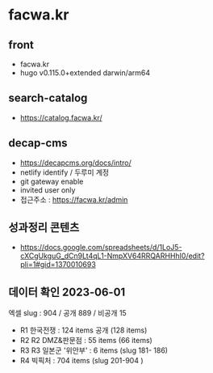 # facwa.kr

## front
- facwa.kr
- hugo v0.115.0+extended darwin/arm64 

## search-catalog
- https://catalog.facwa.kr/

## decap-cms
- https://decapcms.org/docs/intro/
- netlify identify / 두루미 계정
- git gateway enable
- invited user only
- 접근주소 : https://facwa.kr/admin

## 성과정리 콘텐츠

- https://docs.google.com/spreadsheets/d/1LoJ5-cXCgUkguG_dCn9Lt4qL1-NmpXV64RRQARHHhI0/edit?pli=1#gid=1370010693


## 데이터 확인 2023-06-01

엑셀 slug : 904 / 공개 889 / 비공개 15

- R1 한국전쟁 : 124 items 공개 (128 items)
- R2 R2 DMZ&판문점 : 55 items (66 items)
- R3 R3 일본군 '위안부' : 6 items (slug 181- 186)
- R4 빅픽처 : 704 items (slug 201-904 ) 